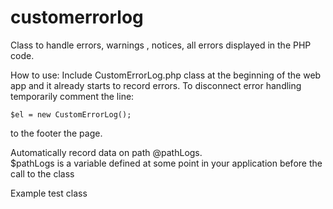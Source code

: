 customerrorlog
==============

Class to handle errors, warnings , notices, all errors displayed in the PHP code.

How to use:
	Include CustomErrorLog.php class at the beginning of the web app and it 
	already starts to record errors.
	To disconnect error handling temporarily comment the line:
	
	$el = new CustomErrorLog(); 
	
	
to the footer the page.

Automatically record data on path @pathLogs.  
$pathLogs is a variable defined at some point in your application before the call to the class

Example test class

<?php

  $rutaLogs = "/home/depruebas/wwwroot/web/files/logs/";

  require_once "CustomErrorLog.php";


  print_r ($r);
  
?>
